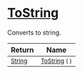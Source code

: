 # [ToString](./HierarchyElement-100664056.md)

Converts to string.

| Return | Name | 
| --- | --- | 
| <sub>[String](https://docs.microsoft.com/en-us/dotnet/api/System.String)</sub>| <sub>[ToString](./HierarchyElement-100664056.md) (  )</sub>| <br>


